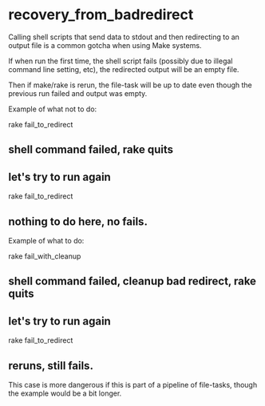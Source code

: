 # recovery_from_badredirect

Calling shell scripts that send data to stdout and then redirecting to an output file is a common gotcha when using Make systems.

If when run the first time, the shell script fails (possibly due to illegal command line setting, etc), the redirected output will be an empty file.

Then if make/rake is rerun, the file-task will be up to date even though the previous run failed and output was empty.

Example of what not to do:

  rake fail_to_redirect

  ## shell command failed, rake quits
  ## let's try to run again

  rake fail_to_redirect
  ## nothing to do here, no fails.

Example of what to do:

  rake fail_with_cleanup
  ##  shell command failed, cleanup bad redirect, rake quits
  ## let's try to run again

  rake fail_to_redirect
  ## reruns, still fails.


This case is more dangerous if this is part of a pipeline of file-tasks, though the example would be a bit longer.



